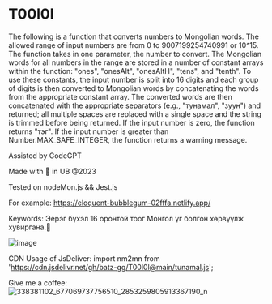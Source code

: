 # T00l0l
  The following is a function that converts numbers to Mongolian words. The allowed range of input numbers are from 0 to 9007199254740991 or 10^15. The function takes in one parameter, the number to convert. The Mongolian words for all numbers in the range are stored in a number of constant arrays within the function: "ones", "onesAlt", "onesAltH", "tens", and "tenth". To use these constants, the input number is split into 16 digits and each group of digits is then converted to Mongolian words by concatenating the words from the appropriate constant array. The converted words are then concatenated with the appropriate separators (e.g., "тунамал", "зуун") and returned; all multiple spaces are replaced with a single space and the string is trimmed before being returned. If the input number is zero, the function returns "тэг". If the input number is greater than Number.MAX_SAFE_INTEGER, the function returns a warning message.

Assisted by CodeGPT

Made with 💝 in UB @2023

Tested on nodeMon.js && Jest.js

For example: https://eloquent-bubblegum-02fffa.netlify.app/

Keywords: Эерэг бүхэл 16 оронтой тоог Монгол үг болгон хөрвүүлж хувиргана.👹

![image](https://user-images.githubusercontent.com/87542210/228274240-a3488110-93c5-42df-8f03-cc6ec19740c8.png)

CDN Usage of JsDeliver: import nm2mn from 'https://cdn.jsdelivr.net/gh/batz-gg/T00l0l@main/tunamal.js';

Give me a coffee: ![338381102_677069737756510_2853259805913367190_n](https://user-images.githubusercontent.com/87542210/228422577-14daf642-c642-4afd-bc24-e7821c347724.png)
